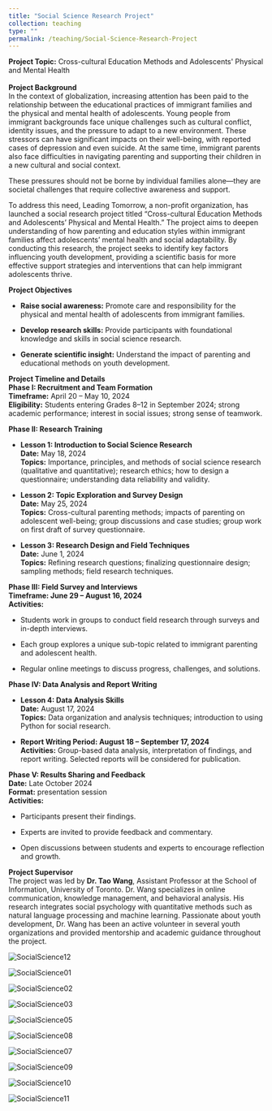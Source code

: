 ```yaml
---
title: "Social Science Research Project"
collection: teaching
type: ""
permalink: /teaching/Social-Science-Research-Project
---
```


**Project Topic:** Cross-cultural Education Methods and Adolescents' Physical and Mental Health
<br><br>**Project Background**
<br>In the context of globalization, increasing attention has been paid to the relationship between the educational practices of immigrant families and the physical and mental health of adolescents. Young people from immigrant backgrounds face unique challenges such as cultural conflict, identity issues, and the pressure to adapt to a new environment. These stressors can have significant impacts on their well-being, with reported cases of depression and even suicide. At the same time, immigrant parents also face difficulties in navigating parenting and supporting their children in a new cultural and social context.

These pressures should not be borne by individual families alone—they are societal challenges that require collective awareness and support.

To address this need, Leading Tomorrow, a non-profit organization, has launched a social research project titled “Cross-cultural Education Methods and Adolescents’ Physical and Mental Health.” The project aims to deepen understanding of how parenting and education styles within immigrant families affect adolescents’ mental health and social adaptability. By conducting this research, the project seeks to identify key factors influencing youth development, providing a scientific basis for more effective support strategies and interventions that can help immigrant adolescents thrive.

**Project Objectives**
* **Raise social awareness:** Promote care and responsibility for the physical and mental health of adolescents from immigrant families.

* **Develop research skills:** Provide participants with foundational knowledge and skills in social science research.

* **Generate scientific insight:** Understand the impact of parenting and educational methods on youth development.

**Project Timeline and Details**
<br>**Phase I: Recruitment and Team Formation**
<br>**Timeframe:** April 20 – May 10, 2024
<br>**Eligibility:** Students entering Grades 8–12 in September 2024; strong academic performance; interest in social issues; strong sense of teamwork.

**Phase II: Research Training**
* **Lesson 1: Introduction to Social Science Research**
<br>**Date:** May 18, 2024
<br>**Topics:** Importance, principles, and methods of social science research (qualitative and quantitative); research ethics; how to design a questionnaire; understanding data reliability and validity.

* **Lesson 2: Topic Exploration and Survey Design**
<br>**Date:** May 25, 2024
<br>**Topics:** Cross-cultural parenting methods; impacts of parenting on adolescent well-being; group discussions and case studies; group work on first draft of survey questionnaire.

* **Lesson 3: Research Design and Field Techniques**
<br>**Date:** June 1, 2024
<br>**Topics:** Refining research questions; finalizing questionnaire design; sampling methods; field research techniques.

**Phase III: Field Survey and Interviews**
<br>**Timeframe: June 29 – August 16, 2024**
<br>**Activities:**

* Students work in groups to conduct field research through surveys and in-depth interviews.

* Each group explores a unique sub-topic related to immigrant parenting and adolescent health.

* Regular online meetings to discuss progress, challenges, and solutions.

**Phase IV: Data Analysis and Report Writing**
* **Lesson 4: Data Analysis Skills**
<br>**Date:** August 17, 2024
<br>**Topics:** Data organization and analysis techniques; introduction to using Python for social research.

* **Report Writing Period: August 18 – September 17, 2024**
<br>**Activities:** Group-based data analysis, interpretation of findings, and report writing. Selected reports will be considered for publication.

**Phase V: Results Sharing and Feedback**
<br>**Date:** Late October 2024
<br>**Format:** presentation session
<br>**Activities:**

* Participants present their findings.

* Experts are invited to provide feedback and commentary.

* Open discussions between students and experts to encourage reflection and growth.

**Project Supervisor**
<br>The project was led by **Dr. Tao Wang**, Assistant Professor at the School of Information, University of Toronto. Dr. Wang specializes in online communication, knowledge management, and behavioral analysis. His research integrates social psychology with quantitative methods such as natural language processing and machine learning. Passionate about youth development, Dr. Wang has been an active volunteer in several youth organizations and provided mentorship and academic guidance throughout the project.


![SocialScience12](https://tiffanyjtfu.github.io/TiffanyFu/images/socialscienceproject12.jpg)

![SocialScience01](https://tiffanyjtfu.github.io/TiffanyFu/images/socialscienceproject1.jpg)

![SocialScience02](https://tiffanyjtfu.github.io/TiffanyFu/images/socialscienceproject2.JPG)

![SocialScience03](https://tiffanyjtfu.github.io/TiffanyFu/images/socialscienceproject3.jpg)

![SocialScience05](https://tiffanyjtfu.github.io/TiffanyFu/images/socialscienceproject5.JPG)

![SocialScience08](https://tiffanyjtfu.github.io/TiffanyFu/images/socialscienceproject8.jpg)

![SocialScience07](https://tiffanyjtfu.github.io/TiffanyFu/images/socialscienceproject7.jpg)

![SocialScience09](https://tiffanyjtfu.github.io/TiffanyFu/images/socialscienceproject9.JPG)

![SocialScience10](https://tiffanyjtfu.github.io/TiffanyFu/images/socialscienceproject10.JPG)

![SocialScience11](https://tiffanyjtfu.github.io/TiffanyFu/images/socialscienceproject11.JPG)




